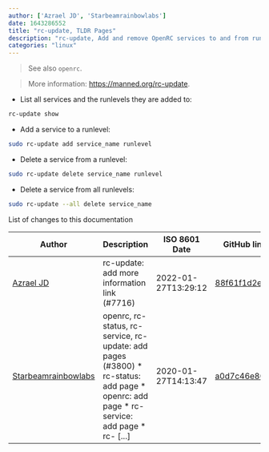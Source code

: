 ```yaml
---
author: ['Azrael JD', 'Starbeamrainbowlabs']
date: 1643286552
title: "rc-update, TLDR Pages"
description: "rc-update, Add and remove OpenRC services to and from runlevels."
categories: "linux"
---
```

> See also `openrc`.

> More information: <https://manned.org/rc-update>.

- List all services and the runlevels they are added to:

```bash
rc-update show
```

- Add a service to a runlevel:

```bash
sudo rc-update add service_name runlevel
```

- Delete a service from a runlevel:

```bash
sudo rc-update delete service_name runlevel
```

- Delete a service from all runlevels:

```bash
sudo rc-update --all delete service_name
```
List of changes to this documentation


Author | Description | ISO 8601 Date | GitHub link
------|-----|-----|-----
[Azrael JD](mailto:94840719+azraeljd@users.noreply.github.com) | rc-update: add more information link (#7716) | 2022-01-27T13:29:12 | [88f61f1d2e09](https://github.com/tldr-pages/tldr/commit/88f61f1d2e096b72a7410f8a2c6484c82a068e84)
[Starbeamrainbowlabs](mailto:sbrl@starbeamrainbowlabs.com) | openrc, rc-status, rc-service, rc-update: add pages (#3800) * rc-status: add page * openrc: add page * rc-service: add page * rc- [...] | 2020-01-27T14:13:47 | [a0d7c46e801a](https://github.com/tldr-pages/tldr/commit/a0d7c46e801a5d5874eae9a9ec55588863a97483)

